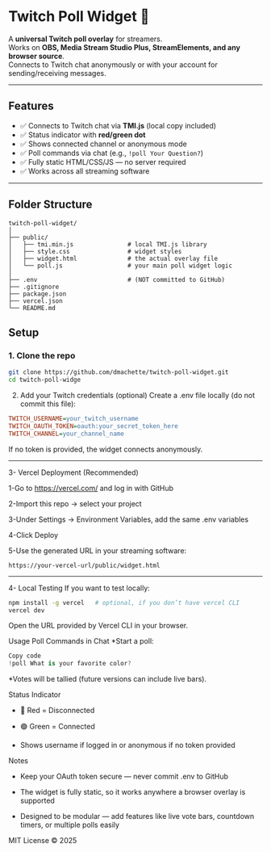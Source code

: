 # Twitch Poll Widget 🎯

A **universal Twitch poll overlay** for streamers.  
Works on **OBS, Media Stream Studio Plus, StreamElements, and any browser source**.  
Connects to Twitch chat anonymously or with your account for sending/receiving messages.

---

## Features

- ✅ Connects to Twitch chat via **TMI.js** (local copy included)  
- ✅ Status indicator with **red/green dot**  
- ✅ Shows connected channel or anonymous mode  
- ✅ Poll commands via chat (e.g., `!poll Your Question?`)  
- ✅ Fully static HTML/CSS/JS — no server required  
- ✅ Works across all streaming software  

---

## Folder Structure
```
twitch-poll-widget/
│
├── public/
│   ├── tmi.min.js               # local TMI.js library
│   ├── style.css                # widget styles
│   ├── widget.html              # the actual overlay file
│   └── poll.js                  # your main poll widget logic
│
├── .env                         # (NOT committed to GitHub)
├── .gitignore
├── package.json
├── vercel.json
└── README.md

```

## Setup

### 1. Clone the repo
```bash
git clone https://github.com/dmachette/twitch-poll-widget.git
cd twitch-poll-widge

```

2. Add your Twitch credentials (optional)
Create a .env file locally (do not commit this file):

```ini
TWITCH_USERNAME=your_twitch_username
TWITCH_OAUTH_TOKEN=oauth:your_secret_token_here
TWITCH_CHANNEL=your_channel_name
```
If no token is provided, the widget connects anonymously.

---

3- Vercel Deployment (Recommended)

1-Go to https://vercel.com/ and log in with GitHub

2-Import this repo → select your project

3-Under Settings → Environment Variables, add the same .env variables

4-Click Deploy

5-Use the generated URL in your streaming software:

```arduino
https://your-vercel-url/public/widget.html

```
---

4- Local Testing
If you want to test locally:

```bash
npm install -g vercel   # optional, if you don’t have vercel CLI
vercel dev
```
Open the URL provided by Vercel CLI in your browser.

Usage
Poll Commands in Chat
*Start a poll:

```csharp
Copy code
!poll What is your favorite color?
```
*Votes will be tallied (future versions can include live bars).

Status Indicator
*  🔴 Red = Disconnected

*  🟢 Green = Connected

*  Shows username if logged in or anonymous if no token provided

Notes
* Keep your OAuth token secure — never commit .env to GitHub

* The widget is fully static, so it works anywhere a browser overlay is supported

* Designed to be modular — add features like live vote bars, countdown timers, or multiple polls easily

MIT License © 2025

